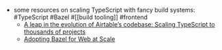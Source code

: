 - some resources on scaling TypeScript with fancy build systems: #TypeScript #Bazel #[[build tooling]] #frontend
	- [A leap in the evolution of Airtable’s codebase: Scaling TypeScript to thousands of projects](https://medium.com/airtable-eng/a-leap-in-the-evolution-of-airtables-codebase-scaling-typescript-to-thousands-of-projects-734326c3a553)
	- [Adopting Bazel for Web at Scale](https://medium.com/airbnb-engineering/adopting-bazel-for-web-at-scale-a784b2dbe325)